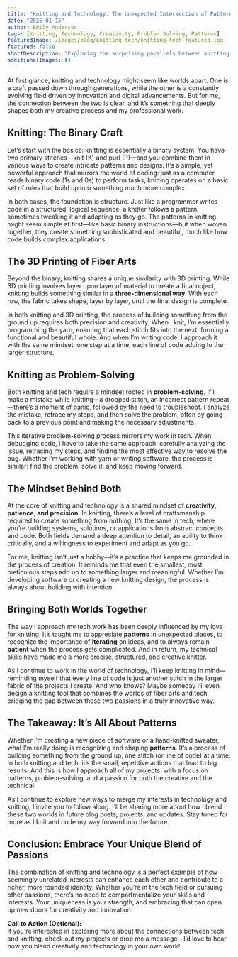 ```yaml
---
title: "Knitting and Technology: The Unexpected Intersection of Patterns and Precision"
date: "2025-01-15"
author: Emily Anderson
tags: [Knitting, Technology, Creativity, Problem Solving, Patterns]
featuredImage: /images/blog/knitting-tech/knitting-tech-featured.jpg
featured: false
shortDescription: "Exploring the surprising parallels between knitting and software development, where binary systems, pattern recognition, and iterative problem-solving connect these seemingly different worlds."
additionalImages: []
---
```


At first glance, knitting and technology might seem like worlds apart. One is a craft passed down through generations, while the other is a constantly evolving field driven by innovation and digital advancements. But for me, the connection between the two is clear, and it’s something that deeply shapes both my creative process and my professional work.

## Knitting: The Binary Craft

Let’s start with the basics: knitting is essentially a binary system. You have two primary stitches—knit (K) and purl (P)—and you combine them in various ways to create intricate patterns and designs. It’s a simple, yet powerful approach that mirrors the world of coding: just as a computer reads binary code (1s and 0s) to perform tasks, knitting operates on a basic set of rules that build up into something much more complex.

In both cases, the foundation is structure. Just like a programmer writes code in a structured, logical sequence, a knitter follows a pattern, sometimes tweaking it and adapting as they go. The patterns in knitting might seem simple at first—like basic binary instructions—but when woven together, they create something sophisticated and beautiful, much like how code builds complex applications.

## The 3D Printing of Fiber Arts

Beyond the binary, knitting shares a unique similarity with 3D printing. While 3D printing involves layer upon layer of material to create a final object, knitting builds something similar in a **three-dimensional way**. With each row, the fabric takes shape, layer by layer, until the final design is complete.

In both knitting and 3D printing, the process of building something from the ground up requires both precision and creativity. When I knit, I’m essentially programming the yarn, ensuring that each stitch fits into the next, forming a functional and beautiful whole. And when I’m writing code, I approach it with the same mindset: one step at a time, each line of code adding to the larger structure.

## Knitting as Problem-Solving

Both knitting and tech require a mindset rooted in **problem-solving**. If I make a mistake while knitting—a dropped stitch, an incorrect pattern repeat—there’s a moment of panic, followed by the need to troubleshoot. I analyze the mistake, retrace my steps, and then solve the problem, often by going back to a previous point and making the necessary adjustments.

This iterative problem-solving process mirrors my work in tech. When debugging code, I have to take the same approach: carefully analyzing the issue, retracing my steps, and finding the most effective way to resolve the bug. Whether I’m working with yarn or writing software, the process is similar: find the problem, solve it, and keep moving forward.

## The Mindset Behind Both

At the core of knitting and technology is a shared mindset of **creativity, patience, and precision**. In knitting, there’s a level of craftsmanship required to create something from nothing. It’s the same in tech, where you’re building systems, solutions, or applications from abstract concepts and code. Both fields demand a deep attention to detail, an ability to think critically, and a willingness to experiment and adapt as you go.

For me, knitting isn’t just a hobby—it’s a practice that keeps me grounded in the process of creation. It reminds me that even the smallest, most meticulous steps add up to something larger and meaningful. Whether I’m developing software or creating a new knitting design, the process is always about building with intention.

## Bringing Both Worlds Together

The way I approach my tech work has been deeply influenced by my love for knitting. It’s taught me to appreciate **patterns** in unexpected places, to recognize the importance of **iterating** on ideas, and to always remain **patient** when the process gets complicated. And in return, my technical skills have made me a more precise, structured, and creative knitter.

As I continue to work in the world of technology, I’ll keep knitting in mind—reminding myself that every line of code is just another stitch in the larger fabric of the projects I create. And who knows? Maybe someday I’ll even design a knitting tool that combines the worlds of fiber arts and tech, bridging the gap between these two passions in a truly innovative way.

## The Takeaway: It’s All About Patterns

Whether I’m creating a new piece of software or a hand-knitted sweater, what I’m really doing is recognizing and shaping **patterns**. It’s a process of building something from the ground up, one stitch (or line of code) at a time. In both knitting and tech, it’s the small, repetitive actions that lead to big results. And this is how I approach all of my projects: with a focus on patterns, problem-solving, and a passion for both the creative and the technical.

As I continue to explore new ways to merge my interests in technology and knitting, I invite you to follow along. I’ll be sharing more about how I blend these two worlds in future blog posts, projects, and updates. Stay tuned for more as I knit and code my way forward into the future.

## Conclusion: Embrace Your Unique Blend of Passions

The combination of knitting and technology is a perfect example of how seemingly unrelated interests can enhance each other and contribute to a richer, more rounded identity. Whether you’re in the tech field or pursuing other passions, there’s no need to compartmentalize your skills and interests. Your uniqueness is your strength, and embracing that can open up new doors for creativity and innovation.

**Call to Action (Optional):**  
If you're interested in exploring more about the connections between tech and knitting, check out my projects or drop me a message—I’d love to hear how you blend creativity and technology in your own work!
